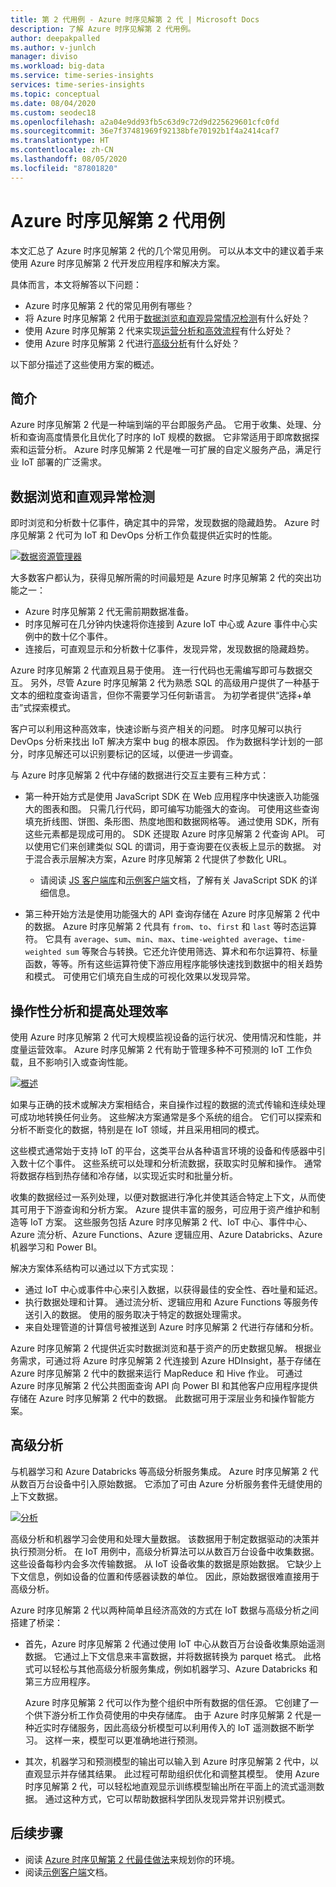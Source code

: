 ```yaml
---
title: 第 2 代用例 - Azure 时序见解第 2 代 | Microsoft Docs
description: 了解 Azure 时序见解第 2 代用例。
author: deepakpalled
ms.author: v-junlch
manager: diviso
ms.workload: big-data
ms.service: time-series-insights
services: time-series-insights
ms.topic: conceptual
ms.date: 08/04/2020
ms.custom: seodec18
ms.openlocfilehash: a2a04e9dd93fb5c63d9c72d9d225629601cfc0fd
ms.sourcegitcommit: 36e7f37481969f92138bfe70192b1f4a2414caf7
ms.translationtype: HT
ms.contentlocale: zh-CN
ms.lasthandoff: 08/05/2020
ms.locfileid: "87801820"
---
```

# <a name="azure-time-series-insights-gen2-use-cases"></a>Azure 时序见解第 2 代用例

本文汇总了 Azure 时序见解第 2 代的几个常见用例。 可以从本文中的建议着手来使用 Azure 时序见解第 2 代开发应用程序和解决方案。

具体而言，本文将解答以下问题：

* Azure 时序见解第 2 代的常见用例有哪些？
* 将 Azure 时序见解第 2 代用于[数据浏览和直观异常情况检测](#data-exploration-and-visual-anomaly-detection)有什么好处？
* 使用 Azure 时序见解第 2 代来实现[运营分析和高效流程](#operational-analysis-and-driving-process-efficiency)有什么好处？
* 使用 Azure 时序见解第 2 代进行[高级分析](#advanced-analytics)有什么好处？

以下部分描述了这些使用方案的概述。

## <a name="introduction"></a>简介

Azure 时序见解第 2 代是一种端到端的平台即服务产品。 它用于收集、处理、分析和查询高度情景化且优化了时序的 IoT 规模的数据。 它非常适用于即席数据探索和运营分析。 Azure 时序见解第 2 代是唯一可扩展的自定义服务产品，满足行业 IoT 部署的广泛需求。

## <a name="data-exploration-and-visual-anomaly-detection"></a>数据浏览和直观异常检测

即时浏览和分析数十亿事件，确定其中的异常，发现数据的隐藏趋势。 Azure 时序见解第 2 代可为 IoT 和 DevOps 分析工作负载提供近实时的性能。

[![数据资源管理器](./media/v2-update-use-cases/data-explorer.png)](./media/v2-update-use-cases/data-explorer.png#lightbox)

大多数客户都认为，获得见解所需的时间最短是 Azure 时序见解第 2 代的突出功能之一：

* Azure 时序见解第 2 代无需前期数据准备。
* 时序见解可在几分钟内快速将你连接到 Azure IoT 中心或 Azure 事件中心实例中的数十亿个事件。
* 连接后，可直观显示和分析数十亿事件，发现异常，发现数据的隐藏趋势。

Azure 时序见解第 2 代直观且易于使用。 连一行代码也无需编写即可与数据交互。 另外，尽管 Azure 时序见解第 2 代为熟悉 SQL 的高级用户提供了一种基于文本的细粒度查询语言，但你不需要学习任何新语言。 为初学者提供“选择+单击”式探索模式。

客户可以利用这种高效率，快速诊断与资产相关的问题。 时序见解可以执行 DevOps 分析来找出 IoT 解决方案中 bug 的根本原因。 作为数据科学计划的一部分，时序见解还可以识别要标记的区域，以便进一步调查。

与 Azure 时序见解第 2 代中存储的数据进行交互主要有三种方式：

* 第一种开始方式是使用 JavaScript SDK 在 Web 应用程序中快速嵌入功能强大的图表和图。 只需几行代码，即可编写功能强大的查询。 可使用这些查询填充折线图、饼图、条形图、热度地图和数据网格等。 通过使用 SDK，所有这些元素都是现成可用的。 SDK 还提取 Azure 时序见解第 2 代查询 API。 可以使用它们来创建类似 SQL 的谓词，用于查询要在仪表板上显示的数据。 对于混合表示层解决方案，Azure 时序见解第 2 代提供了参数化 URL。 

  * 请阅读 [JS 客户端库](https://github.com/microsoft/tsiclient/blob/master/docs/API.md)和[示例客户端](https://github.com/Microsoft/tsiclient)文档，了解有关 JavaScript SDK 的详细信息。

* 第三种开始方法是使用功能强大的 API 查询存储在 Azure 时序见解第 2 代中的数据。 Azure 时序见解第 2 代具有 `from`、`to`、`first` 和 `last` 等时态运算符。 它具有 `average`、`sum`、`min`、`max`、`time-weighted average`、`time-weighted sum` 等聚合与转换。它还允许使用筛选、算术和布尔运算符、标量函数，等等。所有这些运算符使下游应用程序能够快速找到数据中的相关趋势和模式。 可使用它们填充自生成的可视化效果以发现异常。

## <a name="operational-analysis-and-driving-process-efficiency"></a>操作性分析和提高处理效率

使用 Azure 时序见解第 2 代可大规模监视设备的运行状况、使用情况和性能，并度量运营效率。 Azure 时序见解第 2 代有助于管理多种不可预测的 IoT 工作负载，且不影响引入或查询性能。

[![概述](./media/v2-update-use-cases/overview.png)](./media/v2-update-use-cases/overview.png#lightbox)

如果与正确的技术或解决方案相结合，来自操作过程的数据的流式传输和连续处理可成功地转换任何业务。 这些解决方案通常是多个系统的组合。 它们可以探索和分析不断变化的数据，特别是在 IoT 领域，并且采用相同的模式。

这些模式通常始于支持 IoT 的平台，这类平台从各种语言环境的设备和传感器中引入数十亿个事件。 这些系统可以处理和分析流数据，获取实时见解和操作。 通常将数据存档到热存储和冷存储，以实现近实时和批量分析。

收集的数据经过一系列处理，以便对数据进行净化并使其适合特定上下文，从而使其可用于下游查询和分析方案。 Azure 提供丰富的服务，可应用于资产维护和制造等 IoT 方案。 这些服务包括 Azure 时序见解第 2 代、IoT 中心、事件中心、Azure 流分析、Azure Functions、Azure 逻辑应用、Azure Databricks、Azure 机器学习和 Power BI。

解决方案体系结构可以通过以下方式实现：

* 通过 IoT 中心或事件中心来引入数据，以获得最佳的安全性、吞吐量和延迟。
* 执行数据处理和计算。 通过流分析、逻辑应用和 Azure Functions 等服务传送引入的数据。 使用的服务取决于特定的数据处理需求。
* 来自处理管道的计算信号被推送到 Azure 时序见解第 2 代进行存储和分析。

Azure 时序见解第 2 代提供近实时数据浏览和基于资产的历史数据见解。 根据业务需求，可通过将 Azure 时序见解第 2 代连接到 Azure HDInsight，基于存储在 Azure 时序见解第 2 代中的数据来运行 MapReduce 和 Hive 作业。 可通过 Azure 时序见解第 2 代公共图面查询 API 向 Power BI 和其他客户应用程序提供存储在 Azure 时序见解第 2 代中的数据。 此数据可用于深层业务和操作智能方案。

## <a name="advanced-analytics"></a>高级分析

与机器学习和 Azure Databricks 等高级分析服务集成。 Azure 时序见解第 2 代从数百万台设备中引入原始数据。 它添加了可由 Azure 分析服务套件无缝使用的上下文数据。

[![分析](./media/v2-update-use-cases/advanced-analytics.png)](./media/v2-update-use-cases/advanced-analytics.png#lightbox)

高级分析和机器学习会使用和处理大量数据。 该数据用于制定数据驱动的决策并执行预测分析。 在 IoT 用例中，高级分析算法可以从数百万台设备中收集数据。 这些设备每秒内会多次传输数据。 从 IoT 设备收集的数据是原始数据。 它缺少上下文信息，例如设备的位置和传感器读数的单位。 因此，原始数据很难直接用于高级分析。

Azure 时序见解第 2 代以两种简单且经济高效的方式在 IoT 数据与高级分析之间搭建了桥梁：

* 首先，Azure 时序见解第 2 代通过使用 IoT 中心从数百万台设备收集原始遥测数据。 它通过上下文信息来丰富数据，并将数据转换为 parquet 格式。 此格式可以轻松与其他高级分析服务集成，例如机器学习、Azure Databricks 和第三方应用程序。

    Azure 时序见解第 2 代可以作为整个组织中所有数据的信任源。 它创建了一个供下游分析工作负荷使用的中央存储库。 由于 Azure 时序见解第 2 代是一种近实时存储服务，因此高级分析模型可以利用传入的 IoT 遥测数据不断学习。 这样一来，模型可以更准确地进行预测。

* 其次，机器学习和预测模型的输出可以输入到 Azure 时序见解第 2 代中，以直观显示并存储其结果。 此过程可帮助组织优化和调整其模型。 使用 Azure 时序见解第 2 代，可以轻松地直观显示训练模型输出所在平面上的流式遥测数据。 通过这种方式，它可以帮助数据科学团队发现异常并识别模式。

## <a name="next-steps"></a>后续步骤

* 阅读 [Azure 时序见解第 2 代最佳做法](./time-series-insights-update-plan.md)来规划你的环境。
* 阅读[示例客户端](https://github.com/Microsoft/tsiclient)文档。

